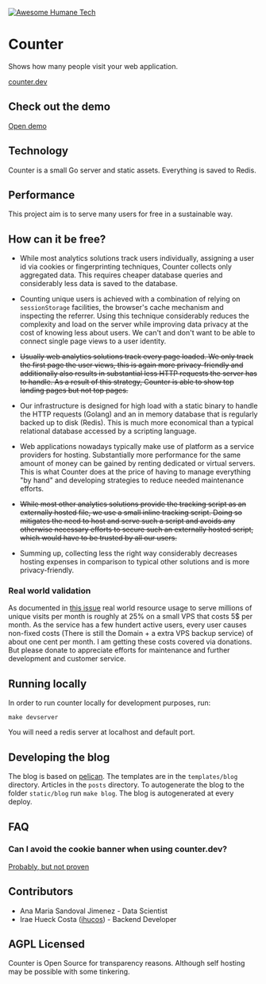 [![Awesome Humane Tech](https://raw.githubusercontent.com/humanetech-community/awesome-humane-tech/main/humane-tech-badge.svg?sanitize=true)](https://github.com/humanetech-community/awesome-humane-tech)

# Counter

Shows how many people visit your web application.

[counter.dev](https://counter.dev)

## Check out the demo

[Open demo](https://counter.dev/app#demo)

## Technology

Counter is a small Go server and static assets. Everything is saved to Redis.

## Performance

This project aim is to serve many users for free in a sustainable way.

## How can it be free?

- While most analytics solutions track users individually, assigning a user id via cookies or fingerprinting techniques, Counter collects only aggregated data. This requires cheaper database queries and considerably less data is saved to the database.

- Counting unique users is achieved with a combination of relying on `sessionStorage` facilities, the browser's cache mechanism and inspecting the referrer. Using this technique considerably reduces the complexity and load on the server while improving data privacy at the cost of knowing less about users. We can't and don't want to be able to connect single page views to a user identity.

- ~~Usually web analytics solutions track every page loaded. We only track the first page the user views, this is again more privacy-friendly and additionally also results in substantial less HTTP requests the server has to handle. As a result of this strategy, Counter is able to show top landing pages but not top pages.~~

- Our infrastructure is designed for high load with a static binary to handle the HTTP requests (Golang) and an in memory database that is regularly backed up to disk (Redis). This is much more economical than a typical relational database accessed by a scripting language.

- Web applications nowadays typically make use of platform as a service providers for hosting. Substantially more performance for the same amount of money can be gained by renting dedicated or virtual servers. This is what Counter does at the price of having to manage everything "by hand" and developing strategies to reduce needed maintenance efforts.

- ~~While most other analytics solutions provide the tracking script as an externally hosted file, we use a small inline tracking script. Doing so mitigates the need to host and serve such a script and avoids any otherwise necessary efforts to secure such an externally hosted script, which would have to be trusted by all our users.~~

- Summing up, collecting less the right way considerably decreases hosting expenses in comparison to typical other solutions and is more privacy-friendly.

### Real world validation

As documented in [this issue](https://github.com/ihucos/counter.dev/issues/114) real world resource usage to serve millions of unique visits per month is roughly at 25% on a small VPS that costs 5$ per month. As the service has a few hundert active users, every user causes non-fixed costs (There is still the Domain + a extra VPS backup service) of about one cent per month. I am getting these costs covered via donations. But please donate to appreciate efforts for maintenance and further development and customer service.

## Running locally

In order to run counter locally for development purposes, run:

```
make devserver
```

You will need a redis server at localhost and default port.

## Developing the blog

The blog is based on [pelican](https://blog.getpelican.com/). The templates are in the `templates/blog` directory. Articles in the `posts` directory. To autogenerate the blog to the folder `static/blog` run `make blog`. The blog is autogenerated at every deploy.

## FAQ

### Can I avoid the cookie banner when using counter.dev?

[Probably, but not proven](https://github.com/ihucos/counter.dev/issues/71)

## Contributors

- Ana Maria Sandoval Jimenez - Data Scientist
- Irae Hueck Costa ([ihucos](https://github.com/ihucos/)) - Backend Developer

## AGPL Licensed

Counter is Open Source for transparency reasons. Although self
hosting may be possible with some tinkering.
